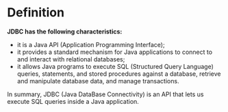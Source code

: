 # Definition
**JDBC has the following characteristics:**
- it is a Java API (Application Programming Interface);
- it provides a standard mechanism for Java applications
  to connect to and interact with relational databases;
- it allows Java programs to execute SQL
  (Structured Query Language) queries, statements,
  and stored procedures against a database, retrieve and
  manipulate database data, and manage transactions.

In summary, JDBC (Java DataBase Connectivity) is an API
that lets us execute SQL queries inside a Java application.